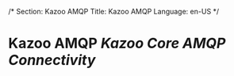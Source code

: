 /*
Section: Kazoo AMQP
Title: Kazoo AMQP
Language: en-US
*/

# Kazoo AMQP *Kazoo Core AMQP Connectivity*
